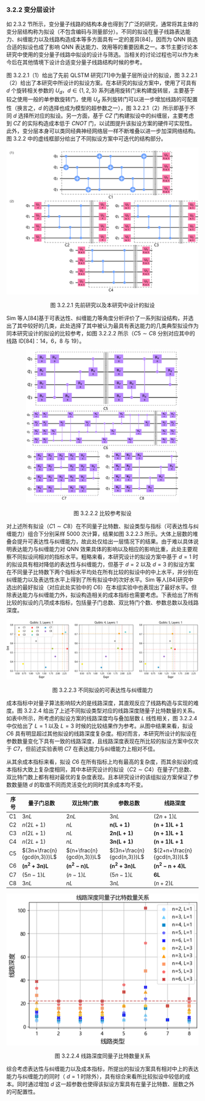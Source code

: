 ### 3.2.2 变分层设计

如 2.3.2 节所示，变分量子线路的结构本身也得到了广泛的研究，通常将其主体的变分层结构称为拟设（不包含编码与测量部分）。不同的拟设在量子线路表达能力、纠缠能力以及线路构造成本等多方面具有一定的差异[84]，因而为 QNN 挑选合适的拟设也成了影响 QNN 表达能力、效用等的重要因素之一。本节主要讨论本研究中使用的变分量子线路中拟设的设计与筛选。当相关的讨论过程也可以作为未今后在其他情境下设计合适变分量子线路结构时候的参考。

图 3.2.2.1（1）给出了先前 QLSTM 研究[71]中为量子层所设计的拟设，图 3.2.2.1（2）给出了本研究中所设计的拟设方案。在本研究的拟设方案中，使用了可具有 $d$ 个旋转相关参数的 $U_d，d \in \{1,2,3\}$ 系列通用旋转门来构建旋转层，主要基于较之使用一般的单参数旋转门，使用 $U_d$ 系列旋转门可以进一步增加线路的可配置性（换言之，$d$ 的选择也成为模型的超参数之一），图 3.2.2.1（2）所示即基于不同 $d$ 选择所对应的拟设。另一方面，基于 $CZ$ 门构建拟设中的纠缠层，主要考虑到 $CZ$ 的实际构造成本低于 $CNOT$ 门，以试图提升该拟设方案的硬件可实现性。此外，变分层本身可以类同经典神经网络层一样不断堆叠以进一步加深网络结构。图 3.2.2 中的虚线框部分给出了不同拟设方案中可迭代的结构部分。

<center>
<img src="../../Image/3/3.2/3.2.2/1.png">

<label>图 3.2.2.1 先前研究以及本研究中设计的拟设</label>
</center>

Sim 等人[84]基于可表达性、纠缠能力等角度分析评价了一系列拟设结构，并选出了其中较好的几类，此处选择了其中被认为最具有表达能力的几类典型拟设作为同本研究设计的拟设的比较参考，如图 3.2.2.2 所示（$C5 \sim C8$ 分别对应其中的线路 ID[84]：14，6，8 与 19）。

<center>
<img src="../../Image/3/3.2/3.2.2/2.png" width=400>

<label>图 3.2.2.2 比较参考拟设</label>
</center>

对上述所有拟设（$C1 \sim C8$）在不同量子比特数、拟设类型与指标（可表达性与纠缠能力）组合下分别采样 5000 次计算，结果如图 3.2.2.3 所示。大体上层数的堆叠会提升可表达性与纠缠能力，故此处仅给出一层情况下的结果。由于难以具体说明表达能力与纠缠能力对 QNN 效果具体的影响以及相应的影响比重，此处主要观察不同拟设间相对的指标水平。粗略来看，本研究设计的拟设方案中基于 $d=1$ 时的拟设具有相对降低的表达性与纠缠能力，但基于 $d=2$ 以及 $d=3$ 的拟设方案在不同量子比特数下两个指标水平均处在所有比较的拟设中的中上水平，并分别在纠缠能力以及表达性水平上得到了所有拟设中的次好水平。Sim 等人[84]研究中选出的最好拟设（对应此处实验中的 $C6$）在本组实验中也表现出了最好水平。但除表达能力与纠缠能力外，拟设构造相关的成本指标也需要考虑。下表给出了所有比较的拟设的几项成本指标，包括量子门总数、双比特门个数、参数总数以及线路深度。

<center>
<img src="../../Image/3/3.2/3.2.2/3.png">

<label>图 3.2.2.3 不同拟设的可表达性与纠缠能力</label>
</center>

成本指标中对量子算法影响较大的是线路深度，其直观反应了线路构造与实现的难度。图 3.2.2.4 给出了上述不同拟设类型对应的线路深度随量子比特数量的关系。如表中所示，所考虑的拟设方案的线路深度均与叠加层数 $L$ 线性相关，图 3.2.2.4 中仅给出了 $L=1$ 以及 $L=3$ 时候的比较结果作为参考。从图中结果来看，拟设 $C6$ 具有明显超过其他拟设的线路深度复杂度。相对而言，本研究所设计的拟设在参数数量变化下具有一致的线路深度，且线路深度表现在所比较的拟设方案中仅次于 $C7$，但前述实验表明 $C7$ 在表达能力与纠缠能力上相对不佳。

从其余成本指标来看，拟设 $C6$ 在所有指标上均有最高的复杂度，而其余拟设的成本指标大致上复杂度相同，其中本研究设计的拟设（$C2 \sim C4$）在量子门总数、双比特门数上都有相对最优的复杂度表现。且本研究设计的该组拟设方案保证了参数数量随 $d$ 的取值不同而灵活变化的同时其余成本均不变。

| 序号 | 量子门总数 | 双比特门数 | 参数总数 | 线路深度 |
| ---- | ---------- | ---------- | ------ | -------- |
| C1   | $3nL$        | $2nL$        | $3nL$    | $(2n+1)L$  |
| C2   | $n(2L+1)$          | $nL$          | $\mathbf{n(L+1)}$       | $\mathbf{(n+1)L+1}$       |
| C3   | $n(2L+1)$         | $nL$           | $\mathbf{2n(L+1)}$      | $\mathbf{(n+1)L+1}$        |
| C4   | $n(2L+1)$          | $nL$           | $\mathbf{3n(L+1)}$      | $\mathbf{(n+1)L+1}$        |
| C5   | $(3n+\frac{n}{gcd(n,3)})L$  | $(n+\frac{n}{gcd(n,3)})L$          | $(3n+\frac{n}{gcd(n,3)})L$      | $(2+n+\frac{n}{gcd(n,3)})L$       |
| C6   | $\mathbf{(n^2+3n)L}$          | $\mathbf{(n^2-n)L}$           | $\mathbf{(n^2+3n)L}$       | $\mathbf{(n^2-n+4)L}$        |
| C7   | $(5n-1)L$          | $(n-1)L$          | $(5n-1)L$      | $\mathbf{6L}$       |
| C8   | $3nL$          | $nL$          | $3nL$      | $(n+2)L$       |

<center>
<img src="../../Image/3/3.2/3.2.2/4.png">

<label>图 3.2.2.4 线路深度同量子比特数量关系</label>
</center>

综合考虑表达性与纠缠能力以及成本指标，所提出的拟设方案具有相对中上的表达能力与纠缠能力的同时（ $d=1$ 时除外），具有综合来看所比较拟设中较低的成本。同时通过增加 $d$ 这一超参数也使得该拟设方案具有在量子比特数、层数之外的可配置性。